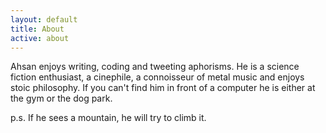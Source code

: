 ```yaml
---
layout: default
title: About
active: about
---
```


Ahsan enjoys writing, coding and tweeting aphorisms.
He is a science fiction enthusiast, a cinephile, a connoisseur
of metal music and enjoys stoic philosophy. If you can't find him
in front of a computer he is either at the gym or the dog park. 

p.s. 
If he sees a mountain, he will try to climb it.
